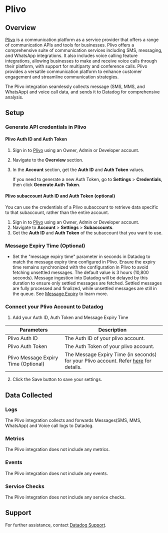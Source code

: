 # Plivo

## Overview
[Plivo][1] is a communication platform as a service provider that offers a range of communication APIs and tools for businesses. Plivo offers a comprehensive suite of communication services including SMS, messaging, and WhatsApp integrations. It also includes voice calling feature integrations, allowing businesses to make and receive voice calls through their platform, with support for multiparty and conference calls. Plivo provides a versatile communication platform to enhance customer engagement and streamline communication strategies.

The Plivo integration seamlessly collects message (SMS, MMS, and WhatsApp) and voice call data, and sends it to Datadog for comprehensive analysis.

## Setup

### Generate API credentials in Plivo

#### Plivo Auth ID and Auth Token

1. Sign in to [Plivo][2] using an Owner, Admin or Developer account.
2. Navigate to the **Overview** section.
3. In the **Account** section, get the **Auth ID** and **Auth Token** values.

      If you need to generate a new Auth Token, go to **Settings** > **Credentials**, then click **Generate Auth Token**.

#### Plivo subaccount Auth ID and Auth Token (optional)

You can use the credentials of a Plivo subaccount to retrieve data specific to that subaccount, rather than the entire account.

1. Sign in to [Plivo][2] using an Owner, Admin or Developer account.
2. Navigate to **Account** > **Settings** > **Subaccounts**.
3. Get the **Auth ID** and **Auth Token** of the subaccount that you want to use.

### Message Expiry Time (Optional)

- Set the "message expiry time" parameter in seconds in Datadog to match the message expiry time configured in Plivo. Ensure the expiry time remains synchronized with the configuration in Plivo to avoid fetching unsettled messages. The default value is 3 hours (10,800 seconds). Message ingestion into Datadog will be delayed by this duration to ensure only settled messages are fetched. Settled messages are fully processed and finalized, while unsettled messages are still in the queue. See [Message Expiry][4] to learn more.

### Connect your Plivo Account to Datadog

1. Add your Auth ID, Auth Token and Message Expiry Time

| Parameters                             | Description                                                  |
| -------------------------------------- | ------------------------------------------------------------ |
| Plivo Auth ID                          | The Auth ID of your plivo account.                           |
| Plivo Auth Token                       | The Auth Token of your plivo account.                        |
| Plivo Message Expiry Time (Optional)   | The Message Expiry Time (in seconds) for your Plivo account. Refer [here](#message-expiry-time-optional) for details.|

2. Click the Save button to save your settings.

## Data Collected

### Logs

The Plivo integration collects and forwards Messages(SMS, MMS, WhatsApp) and Voice call logs to Datadog.

### Metrics

The Plivo integration does not include any metrics.

### Events

The Plivo integration does not include any events.

### Service Checks

The Plivo integration does not include any service checks.

## Support

For further assistance, contact [Datadog Support][3].

[1]: https://www.plivo.com/
[2]: https://console.plivo.com/
[3]: https://docs.datadoghq.com/help/
[4]: https://support.plivo.com/hc/en-us/articles/14814454609561-Message-Expiry